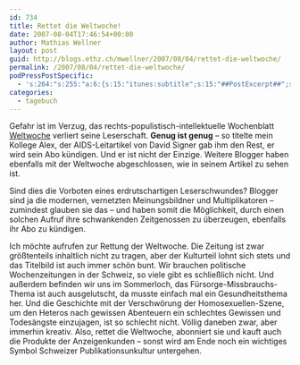 ```yaml
---
id: 734
title: Rettet die Weltwoche!
date: 2007-08-04T17:46:54+00:00
author: Mathias Wellner
layout: post
guid: http://blogs.ethz.ch/mwellner/2007/08/04/rettet-die-weltwoche/
permalink: /2007/08/04/rettet-die-weltwoche/
podPressPostSpecific:
  - 's:264:"s:255:"a:6:{s:15:"itunes:subtitle";s:15:"##PostExcerpt##";s:14:"itunes:summary";s:15:"##PostExcerpt##";s:15:"itunes:keywords";s:17:"##WordPressCats##";s:13:"itunes:author";s:10:"##Global##";s:15:"itunes:explicit";s:7:"Default";s:12:"itunes:block";s:7:"Default";}";";'
categories:
  - tagebuch
---
```

Gefahr ist im Verzug, das rechts-populistisch-intellektuelle Wochenblatt [Weltwoche](http://www.weltwoche.ch) verliert seine Leserschaft. **Genug ist genug** &#8211; so titelte mein Kollege Alex, der AIDS-Leitartikel von David Signer gab ihm den Rest, er wird sein Abo kündigen. Und er ist nicht der Einzige. Weitere Blogger haben ebenfalls mit der Weltwoche abgeschlossen, wie in seinem Artikel zu sehen ist.

Sind dies die Vorboten eines erdrutschartigen Leserschwundes? Blogger sind ja die modernen, vernetzten Meinungsbildner und Multiplikatoren &#8211; zumindest glauben sie das &#8211; und haben somit die Möglichkeit, durch einen solchen Aufruf ihre schwankenden Zeitgenossen zu überzeugen, ebenfalls ihr Abo zu kündigen.

Ich möchte aufrufen zur Rettung der Weltwoche. Die Zeitung ist zwar größtenteils inhaltlich nicht zu tragen, aber der Kulturteil lohnt sich stets und das Titelbild ist auch immer schön bunt. Wir brauchen politische Wochenzeitungen in der Schweiz, so viele gibt es schließlich nicht. Und außerdem befinden wir uns im Sommerloch, das Fürsorge-Missbrauchs-Thema ist auch ausgelutscht, da musste einfach mal ein Gesundheitsthema her. Und die Geschichte mit der Verschwörung der Homosexuellen-Szene, um den Heteros nach gewissen Abenteuern ein schlechtes Gewissen und Todesängste einzujagen, ist so schlecht nicht. Völlig daneben zwar, aber immerhin kreativ. Also, rettet die Weltwoche, abonniert sie und kauft auch die Produkte der Anzeigenkunden &#8211; sonst wird am Ende noch ein wichtiges Symbol Schweizer Publikationsunkultur untergehen.